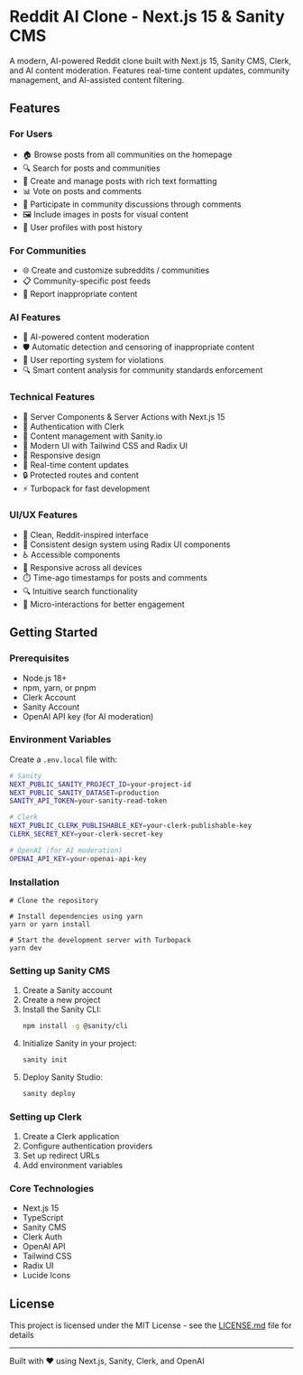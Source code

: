 # Reddit AI Clone - Next.js 15 & Sanity CMS

A modern, AI-powered Reddit clone built with Next.js 15, Sanity CMS, Clerk, and AI content moderation. Features real-time content updates, community management, and AI-assisted content filtering.

## Features

### For Users

- 🏠 Browse posts from all communities on the homepage
- 🔍 Search for posts and communities
- 📝 Create and manage posts with rich text formatting
- 📊 Vote on posts and comments
- 💬 Participate in community discussions through comments
- 🖼️ Include images in posts for visual content
- 👤 User profiles with post history

### For Communities

- 🌐 Create and customize subreddits / communities
- 📋 Community-specific post feeds
- 🚫 Report inappropriate content

### AI Features

- 🤖 AI-powered content moderation
- 🛡️ Automatic detection and censoring of inappropriate content
- 🚩 User reporting system for violations
- 🔍 Smart content analysis for community standards enforcement

### Technical Features

- 🚀 Server Components & Server Actions with Next.js 15
- 👤 Authentication with Clerk
- 📝 Content management with Sanity.io
- 🎨 Modern UI with Tailwind CSS and Radix UI
- 📱 Responsive design
- 🔄 Real-time content updates
- 🔒 Protected routes and content
- ⚡ Turbopack for fast development

### UI/UX Features

- 🎯 Clean, Reddit-inspired interface
- 🎨 Consistent design system using Radix UI components
- ♿ Accessible components
- 📱 Responsive across all devices
- ⏱️ Time-ago timestamps for posts and comments
- 🔍 Intuitive search functionality
- 💫 Micro-interactions for better engagement

## Getting Started

### Prerequisites

- Node.js 18+
- npm, yarn, or pnpm
- Clerk Account
- Sanity Account
- OpenAI API key (for AI moderation)

### Environment Variables

Create a `.env.local` file with:

```bash
# Sanity
NEXT_PUBLIC_SANITY_PROJECT_ID=your-project-id
NEXT_PUBLIC_SANITY_DATASET=production
SANITY_API_TOKEN=your-sanity-read-token

# Clerk
NEXT_PUBLIC_CLERK_PUBLISHABLE_KEY=your-clerk-publishable-key
CLERK_SECRET_KEY=your-clerk-secret-key

# OpenAI (for AI moderation)
OPENAI_API_KEY=your-openai-api-key
```

### Installation

```terminal
# Clone the repository

# Install dependencies using yarn
yarn or yarn install

# Start the development server with Turbopack
yarn dev

```

### Setting up Sanity CMS

1. Create a Sanity account
2. Create a new project
3. Install the Sanity CLI:
   ```bash
   npm install -g @sanity/cli
   ```
4. Initialize Sanity in your project:
   ```bash
   sanity init
   ```
5. Deploy Sanity Studio:
   ```bash
   sanity deploy
   ```

### Setting up Clerk

1. Create a Clerk application
2. Configure authentication providers
3. Set up redirect URLs
4. Add environment variables

### Core Technologies

- Next.js 15
- TypeScript
- Sanity CMS
- Clerk Auth
- OpenAI API
- Tailwind CSS
- Radix UI
- Lucide Icons


## License

This project is licensed under the MIT License - see the [LICENSE.md](LICENSE.md) file for details

---

Built with ❤️ using Next.js, Sanity, Clerk, and OpenAI